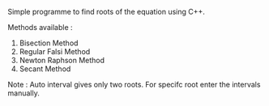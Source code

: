 Simple programme to find roots of the equation using C++.

Methods available :

1. Bisection Method
2. Regular Falsi Method
3. Newton Raphson Method
4. Secant Method

Note : Auto interval gives only two roots. For specifc root enter the intervals manually.
